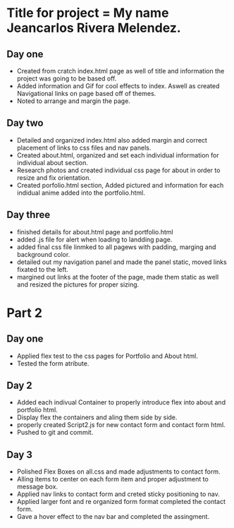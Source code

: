 # Title for project = My name Jeancarlos Rivera Melendez.
## Day one
* Created from cratch index.html page as well of title and information the project was going to be based off.
* Added information and Gif for cool effects to index. Aswell as created Navigational links on page based off of themes.
* Noted to arrange and margin the page.

## Day two
* Detailed and organized index.html also added margin and  correct placement of  links to css files and  nav panels.
* Created about.html, organized and set each individual information for individual about section.
* Research photos and  created individual css page for about in order to resize and fix orientation.
* Created porfolio.html section, Added pictured and information for each indidual anime added into the portfolio.html.
## Day three
* finished details for about.html page and portfolio.html
* added .js file for alert when loading to landding page.
* added final css file linmked to all pagews with padding, marging and background color.
* detailed out my  navigation panel and made the panel static, moved links fixated to the left.
* margined out links at the footer of the page, made them static as well and resized the pictures for proper sizing.

# Part 2

## Day one
* Applied flex test to  the css pages for Portfolio and About html.
* Tested the form atribute.

## Day 2
* Added each indivual Container to properly introduce flex into about and portfolio html.
* Display flex the containers and aling them  side by side.
* properly created Script2.js for  new contact form and contact form html.
* Pushed to git and commit.

## Day 3 
* Polished Flex Boxes on all.css and made adjustments to contact form.
* Alling items to center on each form item and proper adjustment to message box.
* Applied nav links  to  contact form and  creted sticky positioning to nav.
* Applied  larger font and re organized  form format  completed the  contact form.
* Gave a hover effect to the nav bar and completed the assingment.



